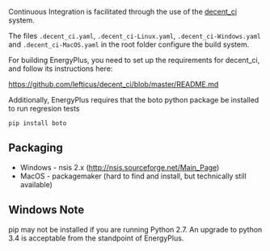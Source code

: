 Continuous Integration is facilitated through the use of the [decent_ci](https://github.com/lefticus/decent_ci) system.

The files `.decent_ci.yaml`, `.decent_ci-Linux.yaml`, `.decent_ci-Windows.yaml` and `.decent_ci-MacOS.yaml` in the root
folder configure the build system. 

For building EnergyPlus, you need to set up the requirements for decent_ci, and follow its instructions here:

https://github.com/lefticus/decent_ci/blob/master/README.md

Additionally, EnergyPlus requires that the boto python package be installed to run regresion tests

`pip install boto`

## Packaging

 * Windows - nsis 2.x (http://nsis.sourceforge.net/Main_Page)
 * MacOS - packagemaker (hard to find and install, but technically still available)

## Windows Note

pip may not be installed if you are running Python 2.7. An upgrade to python 3.4 is acceptable from the standpoint
of EnergyPlus.

